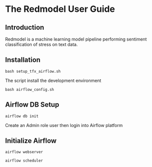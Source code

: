 # The Redmodel User Guide

## Introduction

Redmodel is a machine learning model pipeline performing sentiment classification of stress on text data.

## Installation


```
bash setup_tfx_airflow.sh
```

The script install the development environment

```
bash airflow_config.sh
```
## Airflow DB Setup


```
airflow db init
```

Create an Admin role user then login into Airflow platform

## Initialize Airflow


```
airflow webserver
```

```
airflow scheduler
```



